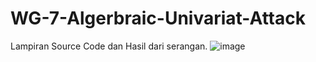 # WG-7-Algerbraic-Univariat-Attack
Lampiran Source Code dan Hasil dari serangan.
![image](https://github.com/user-attachments/assets/cb71870b-cb6b-4fa8-bcaa-585cbd59080a)
